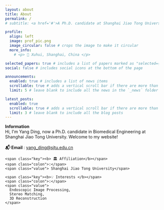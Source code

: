 ```yaml
---
layout: about
title: About
permalink: /
# subtitle: <a href='#'>A Ph.D. candidate at Shanghai Jiao Tong University</a>.

profile:
  align: left
  image: prof_pic.png
  image_circular: false # crops the image to make it circular
  more_info:
    # <p> 🚩 Xuhui, Shanghai, China </p>

selected_papers: true # includes a list of papers marked as "selected={true}"
social: false # includes social icons at the bottom of the page

announcements:
  enabled: true # includes a list of news items
  scrollable: true # adds a vertical scroll bar if there are more than 3 news items
  limit: 5 # leave blank to include all the news in the `_news` folder

latest_posts:
  enabled: true
  scrollable: true # adds a vertical scroll bar if there are more than 3 new posts items
  limit: 3 # leave blank to include all the blog posts
---
```


<!-- 手动 Basics 框 -->
<div class="cv-basics-box">
  <div class="basics-title"><b>Information</b></div>

  <div>Hi, I'm Yang Ding, now a Ph.D. candidate in Biomedical Engineering at Shanghai Jiao Tong University. Welcome to my website!
  </div>

  <br class="spacer">
  <div class="basics-item">
    <span class="key"><b> 📬 Email </b></span>
    <span class="colon">:</span>
    <span class="value"><u> yang_ding@sjtu.edu.cn</u></span>

    <span class="key"><b> 🏛 Affiliation</b></span>
    <span class="colon">:</span>
    <span class="value"> Shanghai Jiao Tong University</span>

    <span class="key"><b>💡 Interests </b></span>
    <span class="colon">:</span>
    <span class="value">
      Endoscopic Image Processing,
      Stereo Matching,
      3D Reconstruction
    </span>

  </div>
</div>
